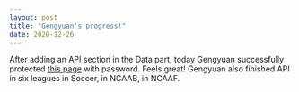 ```yaml
---
layout: post
title: "Gengyuan's progress!"
date: 2020-12-26
---
```


After adding an API section in the Data part, today Gengyuan successfully protected [this page](https://gengyuanzhang.github.io/data/) with password. Feels great! Gengyuan also finished API in six leagues in Soccer, in NCAAB, in NCAAF.

